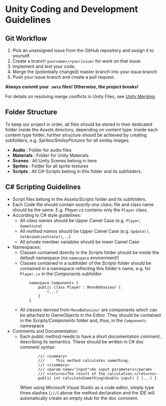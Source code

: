 # Unity Coding and Development Guidelines

## Git Workflow

1. Pick an unassigned issue from the GitHub repository and assign it to yourself.
2. Create a branch `yourname>/<yourissue>` for work on that issue.
3. Implement and *test* your code.
4. Merge the (potentially changed) master branch into your issue branch
5. Push your issue branch and create a pull request.

**Always commit your `.meta` files! Otherwise, the project breaks!**

For details on resolving merge conflicts in Unity Files, see [Unity Merging](MERGING.md).

## Folder Structure

To keep our project in order, all files should be stored in their dedicated folder inside the *Assets* directory, depending on content type. Inside each content type folder, further structure should be achieved by creating subfolders, e.g. *Sprites/SmileyPictures* for all smiley images.

- **Audio** : Folder for audio files
- **Materials** : Folder for Unity Materials
- **Scenes** : All Unity Scenes belong in here
- **Sprites** : Folder for all sprite textures
- **Scripts** : All C#-Scripts belong in this folder and its subfolders.

## C# Scripting Guidelines

- Script files belong in the *Assets/Scripts* folder and its subfolders.
- Each Code file should contain *exactly one class*; file and class name should be the same. E.g. *Player.cs* contains only the `Player` class.
- According to C# style guidelines:
    - All *class names* should be Upper Camel Case (e.g. `Player`, `GameState`)
    - All *method names* should be Upper Camel Case (e.g. `Update()`, `SetAnimationState()`, ...)
    - All *private* member variables should be lower Camel Case
- Namespaces:
    - Classes contained directly in the *Scripts* folder should be inside the default namespace (no `namespace` environment!)
    - Classes contained in a subfolder of the *Scripts* folder should be contained in a namespace reflecting this folder's name, e.g. for `Player.cs` in the *Components* subfolder:
        ```
            namespace Components {
                public class Player : MonoBehaviour {
                    (...)
                }
            }
        ```
    - All classes derived from `MonoBehaviour` are components which can be attached to GameObjects in the Editor. They should be contained in the *Scripts/Components* folder and, thus, in the `Components` namespace.
- Comments and Documentation:
    - Each public method needs to have a short documentation comment, describing its semantics. These should be written in C# doc comment syntax:
        ```
                /// <summary>
                ///     This method calculates something.
                /// </summary>
                /// <param name="input">An input parameters</param>
                /// <returns>The result of the calculation.</returns>
                public int calculateSomething(double input) { (...) }
        ```
        When using Microsoft Visual Studio as a code editor, simply type three slashes (`///`) above the method declaration and the IDE will automatically create an empty stub for the doc comment.